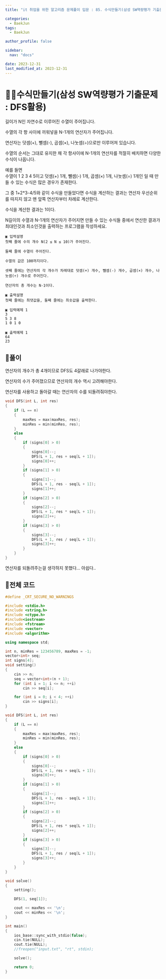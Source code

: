```yaml
---
title: "it 취업을 위한 알고리즘 문제풀이 입문 : 85. 수식만들기(삼성 SW역량평가 기출문제 : DFS활용)"

categories:
  - BaekJun
tags:
  - BaekJun

author_profile: false

sidebar:
  nav: "docs"

date: 2023-12-31
last_modified_at: 2023-12-31
---
```


# 🙇‍♀️수식만들기(삼성 SW역량평가 기출문제 : DFS활용)

길이가 N인 자연수로 이루어진 수열이 주어집니다.  

수열의 각 항 사이에 끼워넣을 N-1개의 연산자가 주어집니다.  

연산자는 덧셈(+), 뺄셈(-), 곱셈(×), 나눗셈(÷)으로만 이루어져 있습니다.  

수열의 순서는 그대로 유지한 채 각 항사이에 N-1개의 연산자를 적절히 배치하면 다양한 수식이 나옵니다.  

예를 들면  
수열이 1 2 3 4 5이고 덧셈(+) 1개, 뺄셈(-) 1개, 곱셈(×) 1개, 나눗셈(÷) 1개인 일 때 만들 수 있는 수식은 많은 경우가 존재한다.  

그 중 1+2*3-4/5와 같이 수식을 만들었다면 수식을 계산하는 결과는 연산자 우선순위를 따지지 않고 맨 앞쪽 연산자부터 차례로 계산한다.  

수식을 계산한 결과는 1이다.  

N길이의 수열과 N-1개의 연산자가 주어지면 만들 수 있는 수식들 중에서 연산한 결과가 최대인것과 최소인것을 출력하는 프로그램을 작성하세요.  

```
▣ 입력설명
첫째 줄에 수의 개수 N(2 ≤ N ≤ 10)가 주어진다. 

둘째 줄에 수열이 주어진다. 

수열의 값은 100까지이다. 

셋째 줄에는 연산자의 각 개수가 차례대로 덧셈(+) 개수, 뺄셈(-) 개수, 곱셈(×) 개수, 나눗셈(÷) 개수로 주어진다. 

연산자의 총 개수는 N-1이다.

▣ 출력설명
첫째 줄에는 최댓값을, 둘째 줄에는 최솟값을 출력한다. 

▣ 입력예제 1 
3
5 3 8
1 0 1 0

▣ 출력예제 1
64
23
```

## 🚀풀이

연산자의 개수가 총 4개이므로 DFS도 4갈래로 나가야한다.  

연산자의 수가 주어졌으므로 연산자의 개수 역시 고려해야한다.  

연산자를 사용하고 돌아갈 때는 연산자의 수를 되돌려줘야한다.  

```cpp
void DFS(int L, int res)
{
	if (L == n)
	{
		maxRes = max(maxRes, res);
		minRes = min(minRes, res);
	}
	else
	{
		if (signs[0] > 0)
		{
			signs[0]--;
			DFS(L + 1, res + seq[L + 1]);
			signs[0]++;
		}
		if (signs[1] > 0)
		{
			signs[1]--;
			DFS(L + 1, res - seq[L + 1]);
			signs[1]++;
		}
		if (signs[2] > 0)
		{
			signs[2]--;
			DFS(L + 1, res * seq[L + 1]);
			signs[2]++;
		}
		if (signs[3] > 0)
		{
			signs[3]--;
			DFS(L + 1, res / seq[L + 1]);
			signs[3]++;
		}
	}
}
```

연산자를 되돌려주는걸 생각하지 못했다... 아쉽다..  


## 🚀전체 코드

```cpp
#define _CRT_SECURE_NO_WARNINGS

#include <stdio.h>
#include <string.h>
#include <ctype.h>
#include<iostream>
#include <fstream>
#include <vector>
#include <algorithm>

using namespace std;

int n, minRes = 123456789, maxRes = -1;
vector<int> seq;
int signs[4];
void setting()
{
	cin >> n;
	seq = vector<int>(n + 1);
	for (int i = 1; i <= n; ++i)
		cin >> seq[i];

	for (int i = 0; i < 4; ++i)
		cin >> signs[i];
}

void DFS(int L, int res)
{
	if (L == n)
	{
		maxRes = max(maxRes, res);
		minRes = min(minRes, res);
	}
	else
	{
		if (signs[0] > 0)
		{
			signs[0]--;
			DFS(L + 1, res + seq[L + 1]);
			signs[0]++;
		}
		if (signs[1] > 0)
		{
			signs[1]--;
			DFS(L + 1, res - seq[L + 1]);
			signs[1]++;
		}
		if (signs[2] > 0)
		{
			signs[2]--;
			DFS(L + 1, res * seq[L + 1]);
			signs[2]++;
		}
		if (signs[3] > 0)
		{
			signs[3]--;
			DFS(L + 1, res / seq[L + 1]);
			signs[3]++;
		}
	}
}

void solve()
{
	setting();

	DFS(1, seq[1]);

	cout << maxRes << '\n';
	cout << minRes << '\n';
}

int main()
{
	ios_base::sync_with_stdio(false);
	cin.tie(NULL);
	cout.tie(NULL);
	//freopen("input.txt", "rt", stdin);

	solve();

	return 0;
}
```